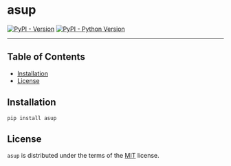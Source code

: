 # asup

[![PyPI - Version](https://img.shields.io/pypi/v/asup.svg)](https://pypi.org/project/asup)
[![PyPI - Python Version](https://img.shields.io/pypi/pyversions/asup.svg)](https://pypi.org/project/asup)

-----

## Table of Contents

- [Installation](#installation)
- [License](#license)

## Installation

```console
pip install asup
```

## License

`asup` is distributed under the terms of the [MIT](https://spdx.org/licenses/MIT.html) license.
